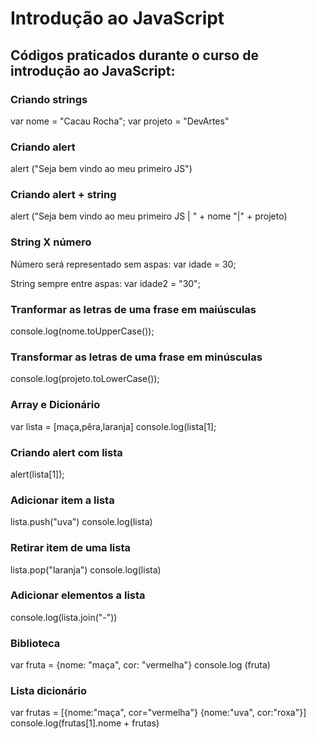 # Introdução ao JavaScript

## Códigos praticados durante o curso de introdução ao JavaScript: 

### Criando strings

var nome = "Cacau Rocha";
var projeto = "DevArtes"

### Criando alert

alert ("Seja bem vindo ao meu primeiro JS")

### Criando alert + string

alert ("Seja bem vindo ao meu primeiro JS | " + nome "|" + projeto)

### String X número

Número será representado sem aspas:
var idade = 30;

String sempre entre aspas:
var idade2 = "30";

### Tranformar as letras de uma frase em maiúsculas

console.log(nome.toUpperCase());

### Transformar as letras de uma frase em minúsculas
console.log(projeto.toLowerCase());

### Array e Dicionário 

var lista = [maça,pêra,laranja]
console.log(lista[1];

### Criando alert com lista
alert(lista[1]);


### Adicionar item a lista
lista.push("uva")
console.log(lista)

### Retirar item de uma lista
lista.pop("laranja")
console.log(lista)

### Adicionar elementos a lista
console.log(lista.join("-"))

### Biblioteca
var fruta = {nome: "maça", cor: "vermelha"}
console.log (fruta)

### Lista dicionário
var frutas = [{nome:"maça", cor="vermelha"} {nome:"uva", cor:"roxa"}]
console.log(frutas[1].nome + frutas)
